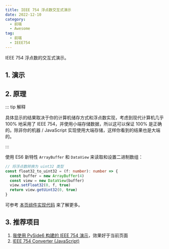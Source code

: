 ```yaml
---
title: IEEE 754 浮点数交互式演示
date: 2022-12-10
category:
  - 前端
  - Awesome
tag:
  - 前端
  - IEEE754
---
```


<!-- markdownlint-disable MD033 -->

IEEE 754 浮点数的交互式演示。

<!-- more -->

## 1. 演示

<script setup lang="ts">
import IEEE754 from '@/components/IEEE754.vue'
</script>

<IEEE754 />

## 2. 原理

::: tip 解释

具体显示的结果取决于你的计算机储存方式和浮点数实现，考虑到现代计算机几乎 100% 地采用了 IEEE 754，并使用小端存储数据，所以这可以保证 100% 是正确的。除非你的机器 / JavaScript 实现使用大端存储，这样你看到的结果也是大端的。

:::

使用 ES6 新特性 `ArrayBuffer` 和 `DataView` 来读取和设置二进制数组：

```ts
// 将浮点数转换为 uint32 类型
const float32_to_uint32 = (f: number): number => {
  const buffer = new ArrayBuffer(4)
  const view = new DataView(buffer)
  view.setFloat32(0, f, true)
  return view.getUint32(0, true)
}
```

可参考 [本页组件实现代码](https://github.com/Sun-ZhenXing/Sun-ZhenXing.github.io/tree/main/src/.vuepress/components/IEEE754.vue) 来了解更多。

## 3. 推荐项目

1. [我使用 PySide6 构建的 IEEE 754 演示](https://github.com/Sun-ZhenXing/IEEE754)，效果好于当前页面
2. [IEEE 754 Converter (JavaScript)](https://www.h-schmidt.net/FloatConverter/IEEE754.html)
